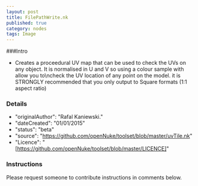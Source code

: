 ```yaml
---
layout: post
title: FilePathWrite.nk
published: true
category: nodes
tags: Image
---
```


###Intro
- Creates a proceedural UV map that can be used to check the UVs on any object. It is normalised in U and V so using a colour sample with allow you to\ncheck the UV location of any point on the model. it is STRONGLY recommended that you only output to Square formats (1:1 aspect ratio)

### Details
- "originalAuthor": "Rafal Kaniewski."
- "dateCreated": "01/01/2015"
- "status": "beta"
- "source": "https://github.com/openNuke/toolset/blob/master/uvTile.nk"
- "Licence": "[https://github.com/openNuke/toolset/blob/master/LICENCE]"

### Instructions
Please request someone to contribute instructions in comments below.
